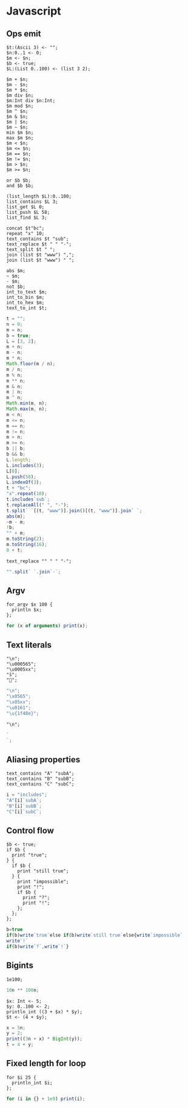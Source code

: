 # Javascript

## Ops emit

```polygolf
$t:(Ascii 3) <- "";
$n:0..1 <- 0;
$m <- $n;
$b <- true;
$L:(List 0..100) <- (list 3 2);

$m + $n;
$m - $n;
$m * $n;
$m div $n;
$m:Int div $n:Int;
$m mod $n;
$m ^ $n;
$m & $n;
$m | $n;
$m ~ $n;
min $m $n;
max $m $n;
$m < $n;
$m <= $n;
$m == $n;
$m != $n;
$m > $n;
$m >= $n;

or $b $b;
and $b $b;

(list_length $L):0..100;
list_contains $L 3;
list_get $L 0;
list_push $L 58;
list_find $L 3;

concat $t"bc";
repeat "x" 10;
text_contains $t "sub";
text_replace $t " " "-";
text_split $t " ";
join (list $t "www") ",";
join (list $t "www") " ";

abs $m;
~ $m;
- $m;
not $b;
int_to_text $m;
int_to_bin $m;
int_to_hex $m;
text_to_int $t;

```

```js nogolf
t = "";
n = 0;
m = n;
b = true;
L = [3, 2];
m + n;
m - n;
m * n;
Math.floor(m / n);
m / n;
m % n;
m ** n;
m & n;
m | n;
m ^ n;
Math.min(m, n);
Math.max(m, n);
m < n;
m <= n;
m == n;
m != n;
m > n;
m >= n;
b || b;
b && b;
L.length;
L.includes(3);
L[0];
L.push(58);
L.indexOf(3);
t + "bc";
"x".repeat(10);
t.includes`sub`;
t.replaceAll(" ", "-");
t.split` `[(t, "www")].join()[(t, "www")].join` `;
abs(m);
~m - m;
!b;
"" + m;
m.toString(2);
m.toString(16);
0 + t;
```

```polygolf
text_replace "" " " "-";

```

```js
"".split` `.join`-`;
```

## Argv

```polygolf
for_argv $x 100 {
  println $x;
};
```

```js
for (x of arguments) print(x);
```

## Text literals

```polygolf
"\n";
"\u000565";
"\u0005xx";
"š";
"💎";
```

```js nogolf 32..127
"\n";
"\x0565";
"\x05xx";
"\u0161";
"\u{1f48e}";
```

```polygolf
"\n";
```

```js nogolf
`
`;
```

## Aliasing properties

```polygolf
text_contains "A" "subA";
text_contains "B" "subB";
text_contains "C" "subC";
```

```js
i = "includes";
"A"[i]`subA`;
"B"[i]`subB`;
"C"[i]`subC`;
```

## Control flow

```polygolf
$b <- true;
if $b {
  print "true";
} {
  if $b {
    print "still true";
  } {
    print "impossible";
    print "!";
    if $b {
      print "?";
      print "!";
    };
  };
};
```

```js nogolf
b=true
if(b)write`true`else if(b)write`still true`else{write`impossible`
write`!`
if(b)write`?`,write`!`}
```

## Bigints

```polygolf
1e100;
```

```js
10n ** 100n;
```

```polygolf
$x: Int <- 5;
$y: 0..100 <- 2;
println_int ((3 + $x) * $y);
$t <- (4 + $y);
```

```js nogolf
x = 5n;
y = 2;
print((3n + x) * BigInt(y));
t = 4 + y;
```

## Fixed length for loop

```polygolf
for $i 25 {
  println_int $i;
};
```

```js
for (i in {} + 1e9) print(i);
```
